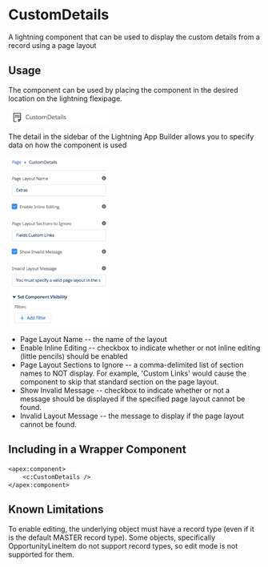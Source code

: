 # CustomDetails
A lightning component that can be used to display the custom details from a record using a page layout

## Usage

The component can be used by placing the component in the desired location on the lightning flexipage.

<img src="./images/CustomDetails_component.png" alt="Detail Page" style="width: 200px;"/>

The detail in the sidebar of the Lightning App Builder allows you to specify data on how the component is used

<img src="./images/CustomDetails_detail.png" alt="Detail Page" style="width: 200px;"/>

* Page Layout Name -- the name of the layout 
* Enable Inline Editing -- checkbox to indicate whether or not inline editing (little pencils) should be enabled
* Page Layout Sections to Ignore -- a comma-delimited list of section names to NOT display. For example, 'Custom Links' would cause the component to skip that standard section on the page layout.
* Show Invalid Message -- checkbox to indicate whether or not a message should be displayed if the specified page layout cannot be found.
* Invalid Layout Message -- the message to display if the page layout cannot be found.

## Including in a Wrapper Component


```
<apex:component>
	<c:CustomDetails />
</apex:component>
```



## Known Limitations

To enable editing, the underlying object must have a record type (even if it is the default MASTER record type). Some objects, specifically OpportunityLineItem do not support record types, so edit mode is not supported for them.
